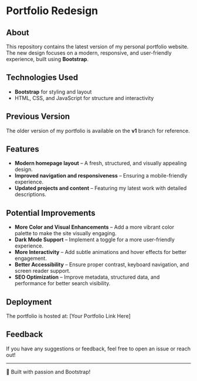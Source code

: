 # Portfolio Redesign

## About

This repository contains the latest version of my personal portfolio website. The new design focuses on a modern, responsive, and user-friendly experience, built using **Bootstrap**.

## Technologies Used

- **Bootstrap** for styling and layout
- HTML, CSS, and JavaScript for structure and interactivity

## Previous Version

The older version of my portfolio is available on the **v1** branch for reference.

## Features

- **Modern homepage layout** – A fresh, structured, and visually appealing design.
- **Improved navigation and responsiveness** – Ensuring a mobile-friendly experience.
- **Updated projects and content** – Featuring my latest work with detailed descriptions.

## Potential Improvements

- **More Color and Visual Enhancements** – Add a more vibrant color palette to make the site visually engaging.
- **Dark Mode Support** – Implement a toggle for a more user-friendly experience.
- **More Interactivity** – Add subtle animations and hover effects for better engagement.
- **Better Accessibility** – Ensure proper contrast, keyboard navigation, and screen reader support.
- **SEO Optimization** – Improve metadata, structured data, and performance for better search visibility.

## Deployment

The portfolio is hosted at: [Your Portfolio Link Here]

## Feedback

If you have any suggestions or feedback, feel free to open an issue or reach out!

---

🚀 Built with passion and Bootstrap!
